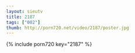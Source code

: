 ```yaml
--- 
layout: sieutv
title: 2187
tags: ["002"]
thumb: http://porn720.net/video/2187/poster.jpg
---
```

{% include porn720 key="2187" %} 
